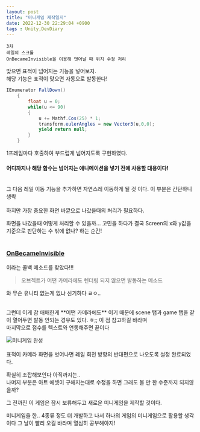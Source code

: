 ```yaml
---
layout: post
title: "미니게임 제작일지"
date: 2022-12-30 22:29:04 +0900
tags : Unity,DevDiary
---
```

```
3차
레일의 스크롤
OnBecameInvisible을 이용해 벗어날 때 위치 수정 처리
```

맞으면 표적이 넘어지는 기능을 넣어보자.  
해당 기능은 표적이 맞으면 자동으로 발동한다!  

```cs
IEnumerator FallDown()
    {
        float u = 0;
        while(u <= 90)
        {
            u += Mathf.Cos(25) * 1;
            transform.eulerAngles = new Vector3(u,0,0);
            yield return null;
        }
    }
```
1프레임마다 호출하여 부드럽게 넘어지도록 구현하였다.  
#### 어디까지나 해당 함수는 넘어지는 애니메이션을 넣기 전에 사용할 대용이다!  

<br>
그 다음 레일 이동 기능을 추가하면 자연스레 이동하게 될 것 이다. 이 부분은 간단하니 생략  
<br>
<br>
하지만 가장 중요한 화면 바깥으로 나갔을때의 처리가 필요하다.  

화면을 나갔을때 어떻게 처리할 수 있을까... 고민을 하다가 결국 Screen의 x와 y값을 기준으로 판단하는 수 밖에 없나? 하는 순간!  
<br>
### [OnBecameInvisible](https://docs.unity3d.com/kr/530/ScriptReference/Renderer.OnBecameInvisible.html)  
이라는 콜백 메소드를 찾았다!!!  
> 오브젝트가 어떤 카메라에도 렌더링 되지 않으면 발동하는 메소드

와 무슨 유니티 없는게 없냐 신기하다 ㄹㅇ..  

<br>
그런데 이게 참 애매한게 **어떤 카메라에도** 이기 때문에 scene 탭과 game 탭을 같이 열어두면 발동 안되는 경우도 있다. ㅎ;; 이 점 참고하길 바라며  

<br>
마지막으로 점수를 텍스트와 연동해주면 끝이다  

![미니게임 완성](https://user-images.githubusercontent.com/65288322/210077855-eba2e284-a622-4e8e-8cad-59191f8587d1.gif)  
<br>
표적이 카메라 화면을 벗어나면 레일 회전 방향의 반대편으로 나오도록 설정 완료되었다.  

확실히 조잡해보인다 아직까지는..  
나머지 부분은 아트 에셋이 구해지는대로 수정을 하면 그래도 볼 만 한 수준까지 되지않을까?  

그 전까진 이 게임은 잠시 보류해두고 새로운 미니게임을 제작할 것이다.  

미니게임을 한.. 4종류 정도 더 개발하고 나서 하나의 게임의 미니게임으로 활용할 생각이다 그 날이 빨리 오길 바라며 열심히 공부해야지!  
